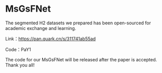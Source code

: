 # MsGsFNet
The segmented H2 datasets we prepared has been open-sourced for academic exchange and learning. 

Link：https://pan.quark.cn/s/311741ab55ad

Code：PaY1

The code for our MsGsFNet will be released after the paper is accepted. Thank you all!

